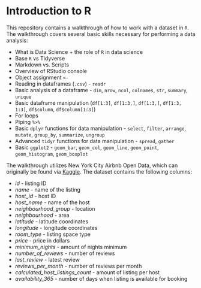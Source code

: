 # Introduction to R

This repository contains a walkthrough of how to work with a dataset in `R`. The walkthrough covers several basic skills necessary for performing a data analysis:

* What is Data Science + the role of `R` in data science
* Base `R` vs Tidyverse
* Markdown vs. Scripts
* Overview of RStudio console
* Object assignment `<-`
* Reading in dataframes (`.csv`) - `readr`
* Basic analysis of a dataframe - `dim`, `nrow`, `ncol`, `colnames`, `str`, `summary`,  `unique`
* Basic dataframe manipulation (`df[1:3]`, `df[1:3,]`, `df[1:3,]`, `df[1:3, 1:3]`, `df$column`, `df$column[1:3]`)
* For loops
* Piping `%>%`
* Basic `dplyr` functions for data manipulation - `select`, `filter`, `arrange`, `mutate`, `group_by`, `summarize`, `ungroup`
* Advanced `tidyr` functions for data manipulation - `spread`, `gather`
* Basic `ggplot2` - `geom_bar`, `geom_col`, `geom_line`, `geom_point`, `geom_histogram`, `geom_boxplot`

The walkthrough utilizes New York City Airbnb Open Data, which can originally be found via [Kaggle](https://www.kaggle.com/dgomonov/new-york-city-airbnb-open-data/). The dataset contains the following columns:

* *id* - listing ID
* *name* - name of the listing
* *host_id* - host ID
* *host_name* - name of the host
* *neighbourhood_group* - location
* *neighbourhood* - area
* *latitude* - latitude coordinates
* *longitude* - longitude coordinates
* *room_type* - listing space type
* *price* - price in dollars
* *minimum_nights* - amount of nights minimum
* *number_of_reviews* - number of reviews
* *last_review* - latest review
* *reviews_per_month* - number of reviews per month
* *calculated_host_listings_count* - amount of listing per host
* *availability_365* - number of days when listing is available for booking